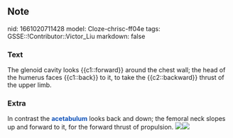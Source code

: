 ## Note
nid: 1661020711428
model: Cloze-chrisc-ff04e
tags: GSSE::!Contributor::Victor_Liu
markdown: false

### Text
<div>
  The glenoid cavity looks {{c1::forward}} around the chest wall;
  the head of the humerus faces {{c1::back}} to it, to take the
  {{c2::backward}} thrust of the upper limb.
</div>

### Extra
In contrast the <span style="font-weight: bold; color: rgb(15, 82, 
 186);">acetabulum</span> looks back and down; the femoral neck
slopes up and forward to it, for the forward thrust of propulsion.
<img src=
"paste-539d6efebeba72be8653eec51d808219ed2d6def.jpg"><img src= 
"B9780323073219500148_f05-002-9780323073219.jpg">
